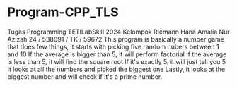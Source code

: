 # Program-CPP_TLS
Tugas Programming TETILabSkill 2024 
Kelompok Riemann
Hana Amalia Nur Azizah
24 / 538091 / TK / 59672
This program is basically a number game that does few things, it starts with picking five random nubers between 1 and 10
If the average is bigger than 5, it will perform factorial
If the average is less than 5, it will find the square root
If it's exactly 5, it will just tell you 5
It looks at all the numbers and picked the biggest one
Lastly, it looks at the biggest number and will check if it's a prime number.
